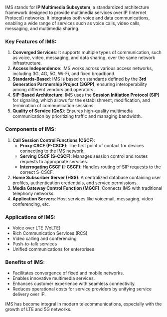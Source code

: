 IMS stands for **IP Multimedia Subsystem**, a standardized architecture framework designed to provide multimedia services over IP (Internet Protocol) networks. It integrates both voice and data communications, enabling a wide range of services such as voice calls, video calls, messaging, and multimedia sharing.

### Key Features of IMS:
1. **Converged Services**: It supports multiple types of communication, such as voice, video, messaging, and data sharing, over the same network infrastructure.
2. **Access Independence**: IMS works across various access networks, including 3G, 4G, 5G, Wi-Fi, and fixed broadband.
3. **Standards-Based**: IMS is based on standards defined by the **3rd Generation Partnership Project (3GPP)**, ensuring interoperability among different vendors and operators.
4. **SIP-Based Architecture**: IMS uses the **Session Initiation Protocol (SIP)** for signaling, which allows for the establishment, modification, and termination of communication sessions.
5. **Quality of Service (QoS)**: Ensures high-quality multimedia communication by prioritizing traffic and managing bandwidth.

### Components of IMS:
1. **Call Session Control Functions (CSCF)**:
   - **Proxy CSCF (P-CSCF)**: The first point of contact for devices connecting to the IMS network.
   - **Serving CSCF (S-CSCF)**: Manages session control and routes requests to appropriate services.
   - **Interrogating CSCF (I-CSCF)**: Handles routing of SIP requests to the correct S-CSCF.
2. **Home Subscriber Server (HSS)**: A centralized database containing user profiles, authentication credentials, and service permissions.
3. **Media Gateway Control Function (MGCF)**: Connects IMS with traditional telephony networks.
4. **Application Servers**: Host services like voicemail, messaging, video conferencing, etc.

### Applications of IMS:
- Voice over LTE (VoLTE)
- Rich Communication Services (RCS)
- Video calling and conferencing
- Push-to-talk services
- Unified communications for enterprises

### Benefits of IMS:
- Facilitates convergence of fixed and mobile networks.
- Enables innovative multimedia services.
- Enhances customer experience with seamless connectivity.
- Reduces operational costs for service providers by unifying service delivery over IP.

IMS has become integral in modern telecommunications, especially with the growth of LTE and 5G networks.


